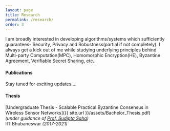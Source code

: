 ```yaml
---
layout: page
title: Research
permalink: /research/
order: 3
---
```

I am broadly interested in developing algorithms/systems which sufficiently guarantees- Security, Privacy and Robustness(partial if not completely). I always get a kick out of me while studying underlying principles behind Multi-party Computation(MPC), Homomorphic Encryption(HE), Byzantine Agreement, Verifiable Secret Sharing, etc..  

#### **Publications**
Stay tuned for exciting updates....

#### **Thesis**

[Undergraduate Thesis - Scalable Practical Byzantine Consensus in Wireless Sensor Networks]({{ site.url }}/assets/Bachelor_Thesis.pdf)  
*(under guidance of [Prof. Sudipta Saha](https://www.iitbbs.ac.in/profile-print.php?furl=sudipta))*  
IIT Bhubaneswar *(2017-2021)*  
